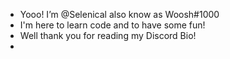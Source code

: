 - Yooo! I’m @Selenical also know as Woosh#1000
- I'm here to learn code and to have some fun!
- Well thank you for reading my Discord Bio! 
-


